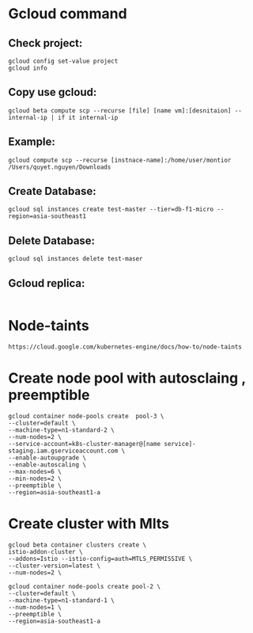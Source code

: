 # Gcloud command
## Check project:
```
gcloud config set-value project
gcloud info
```
## Copy use gcloud:
```
gcloud beta compute scp --recurse [file] [name vm]:[desnitaion] --internal-ip | if it internal-ip
```

## Example:
```
gcloud compute scp --recurse [instnace-name]:/home/user/montior /Users/quyet.nguyen/Downloads
```

## Create Database:
```
gcloud sql instances create test-master --tier=db-f1-micro --region=asia-southeast1
```
## Delete Database:
```
gcloud sql instances delete test-maser
```
## Gcloud replica:
```
```
# Node-taints
```
https://cloud.google.com/kubernetes-engine/docs/how-to/node-taints
```
# Create node pool with autosclaing , preemptible

```
gcloud container node-pools create  pool-3 \
--cluster=default \
--machine-type=n1-standard-2 \
--num-nodes=2 \
--service-account=k8s-cluster-manager@[name service]-staging.iam.gserviceaccount.com \
--enable-autoupgrade \
--enable-autoscaling \
--max-nodes=6 \
--min-nodes=2 \
--preemptible \
--region=asia-southeast1-a
```
# Create cluster with Mlts 
```
gcloud beta container clusters create \
istio-addon-cluster \
--addons=Istio --istio-config=auth=MTLS_PERMISSIVE \
--cluster-version=latest \
--num-nodes=2 \
```
```
gcloud container node-pools create pool-2 \
--cluster=default \
--machine-type=n1-standard-1 \
--num-nodes=1 \
--preemptible \
--region=asia-southeast1-a
```
